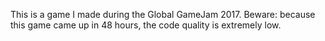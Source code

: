 This is a game I made during the Global GameJam 2017.
Beware: because this game came up in 48 hours, the code quality is extremely low.
